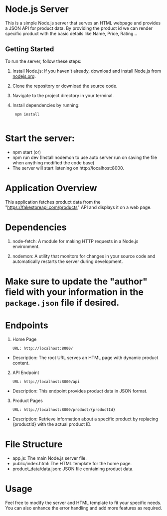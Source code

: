 # Node.js Server

This is a simple Node.js server that serves an HTML webpage and provides a JSON API 
for product data. By providing the product id we can render specific product with the
basic details like Name, Price, Rating...

## Getting Started

To run the server, follow these steps:

1. Install Node.js: If you haven't already, download and install Node.js
   from [nodejs.org](https://nodejs.org/).

2. Clone the repository or download the source code.

3. Navigate to the project directory in your terminal.

4. Install dependencies by running:

   ```
    npm install
    
   ```

# Start the server:

- npm start (or)
- npm run dev (Install nodemon to use auto server run on saving the file when anything
  modified the code base)
- The server will start listening on http://localhost:8000.

# Application Overview
This application fetches product data from the "https://fakestoreapi.com/products" API and 
displays it on a web page.

# Dependencies
1. node-fetch: A module for making HTTP requests in a Node.js environment.

2. nodemon: A utility that monitors for changes in your source code and automatically restarts 
   the server during development.


# Make sure to update the "author" field with your information in the `package.json` file if desired.

# Endpoints
1. Home Page
    ```
    URL: http://localhost:8000/

    ```
- Description: The root URL serves an HTML page with dynamic product content.

2. API Endpoint
    ```
    URL: http://localhost:8000/api

    ```
- Description: This endpoint provides product data in JSON format.

3. Product Pages
    ```
    URL: http://localhost:8000/product/{productId}
    
    ```
- Description: Retrieve information about a specific product by replacing {productId} with 
  the actual product ID.

# File Structure
- app.js: The main Node.js server file.
- public/index.html: The HTML template for the home page.
- product_data/data.json: JSON file containing product data.

# Usage
Feel free to modify the server and HTML template to fit your specific needs. You can also 
enhance the error handling and add more features as required.
